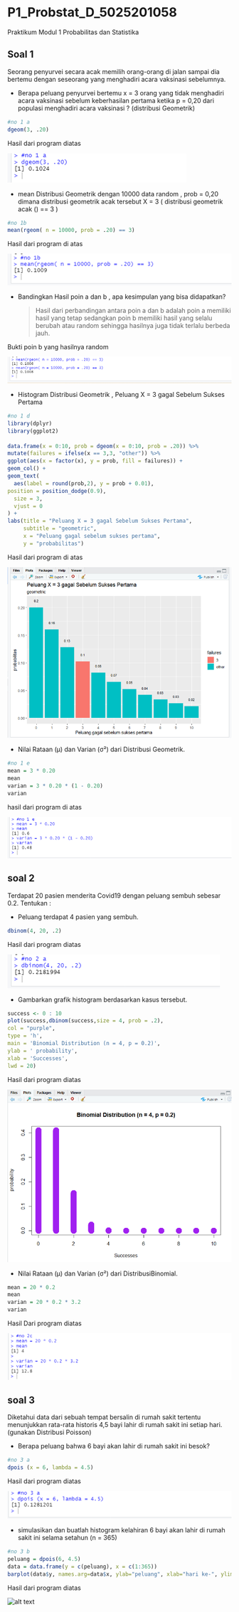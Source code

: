 # P1_Probstat_D_5025201058
Praktikum Modul 1 Probabilitas dan Statistika

## Soal 1
Seorang penyurvei secara acak memilih orang-orang di jalan sampai dia bertemu dengan
seseorang yang menghadiri acara vaksinasi sebelumnya.

- Berapa peluang penyurvei bertemu x = 3 orang yang tidak menghadiri acara vaksinasi
sebelum keberhasilan pertama ketika p = 0,20 dari populasi menghadiri acara vaksinasi ?
(distribusi Geometrik)

```R
#no 1 a
dgeom(3, .20)
```

  Hasil dari program diatas
  
  ![alt text](https://github.com/zunia25/P1_Probstat_D_5025201058/blob/main/File_Praktikum_Probstat/1a.png)
  
  - mean Distribusi Geometrik dengan 10000 data random , prob = 0,20 dimana distribusi
  geometrik acak tersebut X = 3 ( distribusi geometrik acak () == 3 )
  
  ```R
  #no 1b
  mean(rgeom( n = 10000, prob = .20) == 3)
  ```
  
  Hasil dari program di atas 
  
  ![alt text](https://github.com/zunia25/P1_Probstat_D_5025201058/blob/main/File_Praktikum_Probstat/1b.png)
  
  - Bandingkan Hasil poin a dan b , apa kesimpulan yang bisa didapatkan?
  
    > Hasil dari perbandingan antara poin a dan b adalah poin a memiliki hasil yang tetap sedangkan poin b memiliki hasil yang selalu berubah atau random sehingga    hasilnya juga tidak terlalu berbeda jauh.
   
   Bukti poin b yang hasilnya random
   
   ![alt text](https://github.com/zunia25/P1_Probstat_D_5025201058/blob/main/File_Praktikum_Probstat/1c.png)
    
  - Histogram Distribusi Geometrik , Peluang X = 3 gagal Sebelum Sukses Pertama

  ```R
  #no 1 d
library(dplyr)
library(ggplot2)

data.frame(x = 0:10, prob = dgeom(x = 0:10, prob = .20)) %>%
  mutate(failures = ifelse(x == 3,3, "other")) %>%
ggplot(aes(x = factor(x), y = prob, fill = failures)) +
  geom_col() +
  geom_text(
    aes(label = round(prob,2), y = prob + 0.01),
  position = position_dodge(0.9),
    size = 3,
    vjust = 0
  ) +
  labs(title = "Peluang X = 3 gagal Sebelum Sukses Pertama",
       subtitle = "geometric",
       x = "Peluang gagal sebelum sukses pertama",
       y = "probabilitas")
   ```
   
   Hasil dari program di atas
   
   ![alt text](https://github.com/zunia25/P1_Probstat_D_5025201058/blob/main/File_Praktikum_Probstat/1d.png)
   
   - Nilai Rataan (μ) dan Varian (σ²) dari Distribusi Geometrik.

   ```R
   #no 1 e
   mean = 3 * 0.20
   mean
   varian = 3 * 0.20 * (1 - 0.20)
   varian
   ```
   
   hasil dari program di atas 
   
   ![alt text](https://github.com/zunia25/P1_Probstat_D_5025201058/blob/main/File_Praktikum_Probstat/1e.png)
   
   ## soal 2
   Terdapat 20 pasien menderita Covid19 dengan peluang sembuh sebesar 0.2. Tentukan :
   
   - Peluang terdapat 4 pasien yang sembuh.
   ```R
   dbinom(4, 20, .2)
   ```
   
   Hasil dari program diatas 
   
   ![alt text](https://github.com/zunia25/P1_Probstat_D_5025201058/blob/main/File_Praktikum_Probstat/2a.png)
   
   - Gambarkan grafik histogram berdasarkan kasus tersebut.
   
   ```R
   success <- 0 : 10
   plot(success,dbinom(success,size = 4, prob = .2),
   col = "purple",
   type = 'h',
   main = 'Binomial Distribution (n = 4, p = 0.2)',
   ylab = ' probability',
   xlab = 'Successes',
   lwd = 20)
   ```
   Hasil dari program diatas 
   
   ![alt text](https://github.com/zunia25/P1_Probstat_D_5025201058/blob/main/File_Praktikum_Probstat/2b.png)
   
   - Nilai Rataan (μ) dan Varian (σ²) dari DistribusiBinomial.
   
   ```R
   mean = 20 * 0.2
   mean
   varian = 20 * 0.2 * 3.2
   varian
   ```
   
   Hasil Dari program diatas 
   
   ![alt text](https://github.com/zunia25/P1_Probstat_D_5025201058/blob/main/File_Praktikum_Probstat/2c.png)
   
   ## soal 3
   Diketahui data dari sebuah tempat bersalin di rumah sakit tertentu menunjukkan rata-rata historis
   4,5 bayi lahir di rumah sakit ini setiap hari. (gunakan Distribusi Poisson)
   
   - Berapa peluang bahwa 6 bayi akan lahir di rumah sakit ini besok?
  
  ```R
  #no 3 a
  dpois (x = 6, lambda = 4.5)
  ```
  
  Hasil dari program diatas
  
  ![alt text](https://github.com/zunia25/P1_Probstat_D_5025201058/blob/main/File_Praktikum_Probstat/3a.png)
  
  - simulasikan dan buatlah histogram kelahiran 6 bayi akan lahir di rumah sakit ini selama
    setahun (n = 365)
    
   ```R
   #no 3 b
   peluang = dpois(6, 4.5)
   data = data.frame(y = c(peluang), x = c(1:365))
   barplot(data$y, names.arg=data$x, ylab="peluang", xlab="hari ke-", ylim=0:1)
   ```
   
   Hasil dari program diatas
   
   ![alt text]()



     
     
     
    

   


